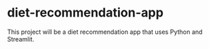 # diet-recommendation-app
This project will be a diet recommendation app that uses Python and Streamlit.